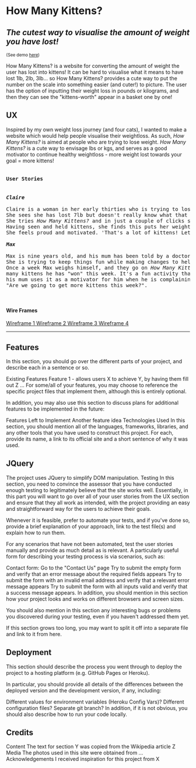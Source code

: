 <h1 color=pink>How Many Kittens? </h1>
<h2><i>The cutest way to visualise the amount of weight you have lost!</i></h2>

<small>(See demo <a href="https://oliviatatum.github.io/howmanykittens/">here</a>)</small>


How Many Kittens? is a website for converting the amount of weight the user has lost into kittens!
It can be hard to visualise what it means to have lost 1lb, 2lb, 3lb... so How Many Kittens? provides a cute way to put the number on the scale into something easier (and cuter!) to picture.
The user has the option of inputting their weight loss in pounds or kilograms, and then they can see the "kittens-worth" appear in a basket one by one!


<h2><b>UX</b></h2>
Inspired by my own weight loss journey (and four cats), I wanted to make a website which would help people visualise their weightloss. 
As such, <i>How Many Kittens?</i> is aimed at people who are trying to lose weight. <i>How Many Kittens?</i> is a cute way to envisage 
lbs or kgs, and serves as a good motivator to continue healthy weightloss - more weight lost towards your goal = more kittens!

<pre><h4>User Stories</h4>
<b><i>Claire</i></b>

Claire is a woman in her early thirties who is trying to lose weight for her health. 
She sees she has lost 7lb but doesn't really know what that actually <i>means</i>.
She tries <i>How Many Kittens?</i> and in just a couple of clicks she can see that she has lost 14 kittens worth of weight! 
Having seen and held kittens, she finds this puts her weight loss into a much better perspective in her mind. 
She feels proud and motivated. 'That's a lot of kittens! Lets see how many more I can get.'

<b><i>Max</i></b>

Max is nine years old, and his mum has been told by a doctor that he needs to lose weight. 
She is trying to keep things fun while making changes to help the family live a healthier life.
Once a week Max weighs himself, and they go on <i>How Many Kittens?</i> together to see just how
many kittens he has "won" this week. It's a fun activity that they both look forward to, and
his mum uses it as a motivator for him when he is complaining about eating a healthy meal:
"Are we going to get more kittens this week?".


</pre>

<h4>Wire Frames</h4>

<a href="https://github.com/oliviatatum/howmanykittens/blob/53591a0208a98850a81a31eda638a279a6567213/wireframes/wireframe1.pdf"> Wireframe 1 </a>
<a href="https://github.com/oliviatatum/howmanykittens/blob/53591a0208a98850a81a31eda638a279a6567213/wireframes/wireframe2.pdf"> Wireframe 2 </a>
<a href="https://github.com/oliviatatum/howmanykittens/blob/53591a0208a98850a81a31eda638a279a6567213/wireframes/wireframe3.pdf"> Wireframe 3 </a>
<a href="https://github.com/oliviatatum/howmanykittens/blob/53591a0208a98850a81a31eda638a279a6567213/wireframes/wireframe4.pdf"> Wireframe 4 </a>




----------------------------------------
<h2><b>Features</b></h2>
In this section, you should go over the different parts of your project, and describe each in a sentence or so.

Existing Features
Feature 1 - allows users X to achieve Y, by having them fill out Z
...
For some/all of your features, you may choose to reference the specific project files that implement them, although this is entirely optional.

In addition, you may also use this section to discuss plans for additional features to be implemented in the future:

Features Left to Implement
Another feature idea
Technologies Used
In this section, you should mention all of the languages, frameworks, libraries, and any other tools that you have used to construct this project. For each, provide its name, a link to its official site and a short sentence of why it was used.

<h2><b>JQuery</b></h2>
The project uses JQuery to simplify DOM manipulation.
Testing
In this section, you need to convince the assessor that you have conducted enough testing to legitimately believe that the site works well. Essentially, in this part you will want to go over all of your user stories from the UX section and ensure that they all work as intended, with the project providing an easy and straightforward way for the users to achieve their goals.

Whenever it is feasible, prefer to automate your tests, and if you've done so, provide a brief explanation of your approach, link to the test file(s) and explain how to run them.

For any scenarios that have not been automated, test the user stories manually and provide as much detail as is relevant. A particularly useful form for describing your testing process is via scenarios, such as:

Contact form:
Go to the "Contact Us" page
Try to submit the empty form and verify that an error message about the required fields appears
Try to submit the form with an invalid email address and verify that a relevant error message appears
Try to submit the form with all inputs valid and verify that a success message appears.
In addition, you should mention in this section how your project looks and works on different browsers and screen sizes.

You should also mention in this section any interesting bugs or problems you discovered during your testing, even if you haven't addressed them yet.

If this section grows too long, you may want to split it off into a separate file and link to it from here.

<h2><b>Deployment</b></h2>
This section should describe the process you went through to deploy the project to a hosting platform (e.g. GitHub Pages or Heroku).

In particular, you should provide all details of the differences between the deployed version and the development version, if any, including:

Different values for environment variables (Heroku Config Vars)?
Different configuration files?
Separate git branch?
In addition, if it is not obvious, you should also describe how to run your code locally.

<h2><b>Credits</b></h2>
Content
The text for section Y was copied from the Wikipedia article Z
Media
The photos used in this site were obtained from ...
Acknowledgements
I received inspiration for this project from X